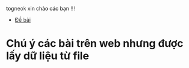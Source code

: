 togneok xin chào các bạn !!!
- [Đề bài](https://luyencode.net/problem/thptqh_128)
# Chú ý các bài trên web nhưng được lấy dữ liệu từ file
